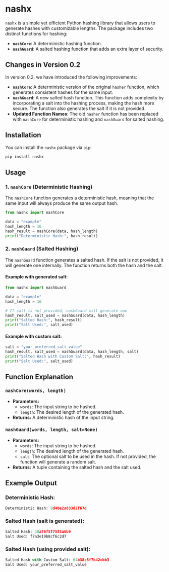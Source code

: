 # nashx

`nashx` is a simple yet efficient Python hashing library that allows users to generate hashes with customizable lengths. The package includes two distinct functions for hashing:

- **`nashCore`**: A deterministic hashing function.
- **`nashGuard`**: A salted hashing function that adds an extra layer of security.

## Changes in Version 0.2

In version 0.2, we have introduced the following improvements:
- **`nashCore`**: A deterministic version of the original `hasher` function, which generates consistent hashes for the same input.
- **`nashGuard`**: A new salted hash function. This function adds complexity by incorporating a salt into the hashing process, making the hash more secure. The function also generates the salt if it is not provided.
- **Updated Function Names**: The old `hasher` function has been replaced with `nashCore` for deterministic hashing and `nashGuard` for salted hashing.

## Installation

You can install the `nashx` package via `pip`:

```bash
pip install nashx
```

## Usage

### 1. `nashCore` (Deterministic Hashing)

The `nashCore` function generates a deterministic hash, meaning that the same input will always produce the same output hash.

```python
from nashx import nashCore

data = "example"
hash_length = 16
hash_result = nashCore(data, hash_length)
print("Deterministic Hash:", hash_result)
```

### 2. `nashGuard` (Salted Hashing)

The `nashGuard` function generates a salted hash. If the salt is not provided, it will generate one internally. The function returns both the hash and the salt.

#### Example with generated salt:

```python
from nashx import nashGuard

data = "example"
hash_length = 16

# If salt is not provided, nashGuard will generate one
hash_result, salt_used = nashGuard(data, hash_length)
print("Salted Hash:", hash_result)
print("Salt Used:", salt_used)
```

#### Example with custom salt:

```python
salt = "your_preferred_salt_value"
hash_result, salt_used = nashGuard(data, hash_length, salt)
print("Salted Hash with Custom Salt:", hash_result)
print("Salt Used:", salt_used)
```

## Function Explanation

### `nashCore(words, length)`

- **Parameters:**
  - `words`: The input string to be hashed.
  - `length`: The desired length of the generated hash.
- **Returns:** A deterministic hash of the input string.

### `nashGuard(words, length, salt=None)`

- **Parameters:**
  - `words`: The input string to be hashed.
  - `length`: The desired length of the generated hash.
  - `salt`: The optional salt to be used in the hash. If not provided, the function will generate a random salt.
- **Returns:** A tuple containing the salted hash and the salt used.

## Example Output

### Deterministic Hash:
```python
Deterministic Hash: 8d40e2a833d2f67d
```

### Salted Hash (salt is generated):
```python
Salted Hash: 30a76f5f7585a6b9
Salt Used: f7a3e19b8cf6c2d7
```

### Salted Hash (using provided salt):
```python
Salted Hash with Custom Salt: 64b38c5f7b42cbb3
Salt Used: your_preferred_salt_value
```

